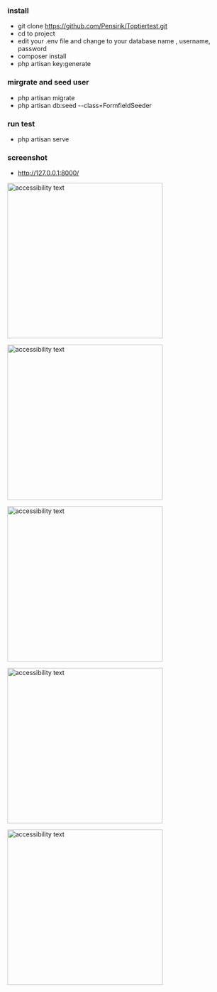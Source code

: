 ### install
- git clone https://github.com/Pensirik/Toptiertest.git
- cd to  project
- edit your .env file and change to your database name , username, password
- composer install
- php artisan key:generate

### mirgrate and seed user
- php artisan migrate
- php artisan db:seed --class=FormfieldSeeder

### run test
- php artisan serve


### screenshot
- http://127.0.0.1:8000/

<p align="left">
  <img src="https://github.com/Pensirik/screenshot/blob/main/public/screenshot/1.png" width="350" alt="accessibility text">
</p>
<p align="left">
  <img src="https://github.com/Pensirik/screenshot/blob/main/public/screenshot/2.png" width="350" alt="accessibility text">
</p>
<p align="left">
  <img src="https://github.com/Pensirik/screenshot/blob/main/public/screenshot/3.png" width="350" alt="accessibility text">
</p>
<p align="left">
  <img src="https://github.com/Pensirik/screenshot/blob/main/public/screenshot/4.png" width="350" alt="accessibility text">
</p>
<p align="left">
  <img src="https://github.com/Pensirik/screenshot/blob/main/public/screenshot/5.png" width="350" alt="accessibility text">
</p>